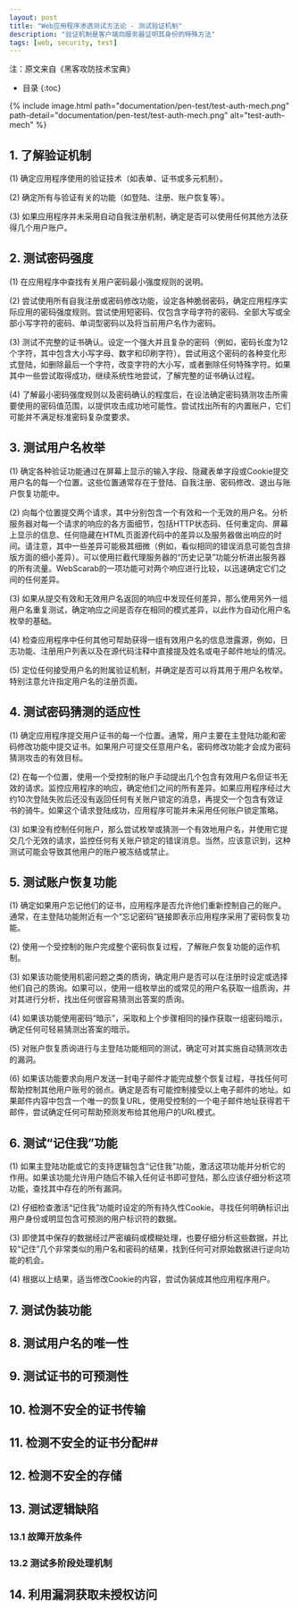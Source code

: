 ```yaml
---
layout: post
title: "Web应用程序渗透测试方法论 - 测试验证机制"
description: "验证机制是客户端向服务器证明其身份的特殊方法"
tags: [web, security, test]
---
```

注：原文来自《黑客攻防技术宝典》

* 目录
{:toc}

{% include image.html path="documentation/pen-test/test-auth-mech.png" path-detail="documentation/pen-test/test-auth-mech.png" alt="test-auth-mech" %}

## 1. 了解验证机制
(1) 确定应用程序使用的验证技术（如表单、证书或多元机制）。

(2) 确定所有与验证有关的功能（如登陆、注册、账户恢复等）。

(3) 如果应用程序并未采用自动自我注册机制，确定是否可以使用任何其他方法获得几个用户账户。

## 2. 测试密码强度
(1) 在应用程序中查找有关用户密码最小强度规则的说明。

(2) 尝试使用所有自我注册或密码修改功能，设定各种脆弱密码，确定应用程序实际应用的密码强度规则。尝试使用短密码、仅包含字母字符的密码、全部大写或全部小写字符的密码、单词型密码以及将当前用户名作为密码。

(3) 测试不完整的证书确认。设定一个强大并且复杂的密码（例如，密码长度为12个字符，其中包含大小写字母、数字和印刷字符）。尝试用这个密码的各种变化形式登陆，如删除最后一个字符，改变字符的大小写，或者删除任何特殊字符。如果其中一些尝试取得成功，继续系统性地尝试，了解完整的证书确认过程。

(4) 了解最小密码强度规则以及密码确认的程度后，在设法确定密码猜测攻击所需要使用的密码值范围，以提供攻击成功地可能性。尝试找出所有的内置账户，它们可能并不满足标准密码复杂度要求。

## 3. 测试用户名枚举
(1) 确定各种验证功能通过在屏幕上显示的输入字段、隐藏表单字段或Cookie提交用户名的每一个位置。这些位置通常存在于登陆、自我注册、密码修改、退出与账户恢复功能中。

(2) 向每个位置提交两个请求，其中分别包含一个有效和一个无效的用户名。分析服务器对每一个请求的响应的各方面细节，包括HTTP状态码、任何重定向、屏幕上显示的信息、任何隐藏在HTML页面源代码中的差异以及服务器做出响应的时间。请注意，其中一些差异可能极其细微（例如，看似相同的错误消息可能包含排版方面的细小差异）。可以使用拦截代理服务器的“历史记录”功能分析进出服务器的所有流量。WebScarab的一项功能可对两个响应进行比较，以迅速确定它们之间的任何差异。

(3) 如果从提交有效和无效用户名返回的响应中发现任何差异，那么使用另外一组用户名重复测试，确定响应之间是否存在相同的模式差异，以此作为自动化用户名枚举的基础。

(4) 检查应用程序中任何其他可帮助获得一组有效用户名的信息泄露源，例如，日志功能、注册用户列表以及在源代码注释中直接提及姓名或电子邮件地址的情况。

(5) 定位任何接受用户名的附属验证机制，并确定是否可以将其用于用户名枚举。特别注意允许指定用户名的注册页面。

## 4. 测试密码猜测的适应性
(1) 确定应用程序提交用户证书的每一个位置。通常，用户主要在主登陆功能和密码修改功能中提交证书。如果用户可提交任意用户名，密码修改功能才会成为密码猜测攻击的有效目标。

(2) 在每一个位置，使用一个受控制的账户手动提出几个包含有效用户名但证书无效的请求。监控应用程序的响应，确定他们之间的所有差异。如果应用程序经过大约10次登陆失败后还没有返回任何有关账户锁定的消息，再提交一个包含有效证书的骑牛。如果这个请求登陆成功，应用程序可能并未采用任何账户锁定策略。

(3) 如果没有控制任何账户，那么尝试枚举或猜测一个有效地用户名，并使用它提交几个无效的请求，监控任何有关账户锁定的错误消息。当然，应该意识到，这种测试可能会导致其他用户的账户被冻结或禁止。

## 5. 测试账户恢复功能
(1) 确定如果用户忘记他们的证书，应用程序是否允许他们重新控制自己的账户。通常，在主登陆功能附近有一个“忘记密码”链接即表示应用程序采用了密码恢复功能。

(2) 使用一个受控制的账户完成整个密码恢复过程，了解账户恢复功能的运作机制。

(3) 如果该功能使用机密问题之类的质询，确定用户是否可以在注册时设定或选择他们自己的质询。如果可以，使用一组枚举出的或常见的用户名获取一组质询，并对其进行分析，找出任何很容易猜测出答案的质询。

(4) 如果该功能使用密码“暗示”，采取和上个步骤相同的操作获取一组密码暗示，确定任何可轻易猜测出答案的暗示。

(5) 对账户恢复质询进行与主登陆功能相同的测试，确定可对其实施自动猜测攻击的漏洞。

(6) 如果该功能要求向用户发送一封电子邮件才能完成整个恢复过程，寻找任何可帮助控制其他用户账号的弱点。确定是否有可能控制接受以上电子邮件的地址。如果邮件内容中包含一个唯一的恢复URL，使用受控制的一个电子邮件地址获得若干邮件，尝试确定任何可帮助预测发布给其他用户的URL模式。

## 6. 测试“记住我”功能
(1) 如果主登陆功能或它的支持逻辑包含“记住我”功能，激活这项功能并分析它的作用。如果该功能允许用户随后不输入任何证书即可登陆，那么应该仔细分析这项功能，查找其中存在的所有漏洞。

(2) 仔细检查激活“记住我”功能时设定的所有持久性Cookie。寻找任何明确标识出用户身份或明显包含可预测的用户标识符的数据。

(3) 即使其中保存的数据经过严密编码或模糊处理，也要仔细分析这些数据，并比较“记住”几个非常类似的用户名和密码的结果，找到任何可对原始数据进行逆向功能的机会。

(4) 根据以上结果，适当修改Cookie的内容，尝试伪装成其他应用程序用户。

## 7. 测试伪装功能

## 8. 测试用户名的唯一性

## 9. 测试证书的可预测性

## 10. 检测不安全的证书传输

## 11. 检测不安全的证书分配## 

## 12. 检测不安全的存储

## 13. 测试逻辑缺陷
### 13.1 故障开放条件
### 13.2 测试多阶段处理机制

## 14. 利用漏洞获取未授权访问
















